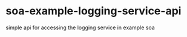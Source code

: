 soa-example-logging-service-api
===============================

simple api for accessing the logging service in example soa
